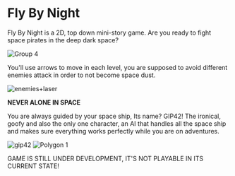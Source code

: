 # Fly By Night

Fly By Night is a 2D, top down mini-story game. Are you ready to fight space pirates in the deep dark space?

![Group 4](https://user-images.githubusercontent.com/113536050/228958827-aad9e4df-d621-4059-88e7-37c8d0400381.png)

You'll use arrows to move in each level, you are supposed to avoid different enemies attack in order to not become space dust.

![enemies+laser](https://user-images.githubusercontent.com/113536050/228961168-6c7c4910-6193-4b89-852d-a06c7183a483.png)

**NEVER ALONE IN SPACE**

You are always guided by your space ship, Its name? GIP42! The ironical, goofy and also the only one character, an AI that handles all the space ship and makes sure everything works perfectly while you are on adventures. 

![gip42](https://user-images.githubusercontent.com/113536050/228963083-400e0414-3260-4bdd-846d-510de609857f.png)
![Polygon 1](https://user-images.githubusercontent.com/113536050/228963099-9d7c5a9a-e867-4936-b7be-5f9e7d2e2a61.png)

GAME IS STILL UNDER DEVELOPMENT, IT'S NOT PLAYABLE IN ITS CURRENT STATE!
